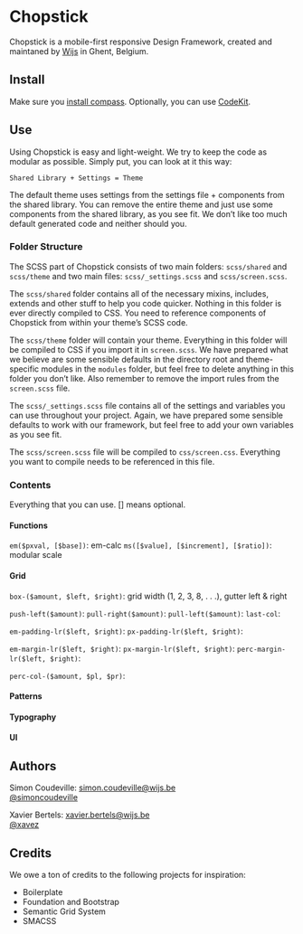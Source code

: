 Chopstick
=========

Chopstick is a mobile-first responsive Design Framework, created and maintaned by [Wijs](http://wijs.be) in Ghent, Belgium.

## Install

Make sure you [install compass](http://compass-style.org/install). Optionally, you can use [CodeKit](http://incident57.com/codekit/).

## Use

Using Chopstick is easy and light-weight. We try to keep the code as modular as possible. Simply put, you can look at it this way:

    Shared Library + Settings = Theme

The default theme uses settings from the settings file + components from the shared library. You can remove the entire theme and just use some components from the shared library, as you see fit. We don’t like too much default generated code and neither should you.

### Folder Structure

The SCSS part of Chopstick consists of two main folders: `scss/shared` and `scss/theme` and two main files: `scss/_settings.scss` and `scss/screen.scss`.

The `scss/shared` folder contains all of the necessary mixins, includes, extends and other stuff to help you code quicker. Nothing in this folder is ever directly compiled to CSS. You need to reference components of Chopstick from within your theme’s SCSS code. 

The `scss/theme` folder will contain your theme. Everything in this folder will be compiled to CSS if you import it in `screen.scss`. We have prepared what we believe are some sensible defaults in the directory root and theme-specific modules in the `modules` folder, but feel free to delete anything in this folder you don’t like. Also remember to remove the import rules from the `screen.scss` file.

The `scss/_settings.scss` file contains all of the settings and variables you can use throughout your project. Again, we have prepared some sensible defaults to work with our framework, but feel free to add your own variables as you see fit.

The `scss/screen.scss` file will be compiled to `css/screen.css`. Everything you want to compile needs to be referenced in this file.

### Contents

Everything that you can use. [] means optional.

#### Functions

`em($pxval, [$base])`: em-calc
`ms([$value], [$increment], [$ratio])`: modular scale

#### Grid

`box-($amount, $left, $right)`: grid width (1, 2, 3, 8, . . .), gutter left & right

`push-left($amount)`:
`pull-right($amount)`:
`pull-left($amount)`:
`last-col`:

`em-padding-lr($left, $right)`:
`px-padding-lr($left, $right)`:

`em-margin-lr($left, $right)`:
`px-margin-lr($left, $right)`:
`perc-margin-lr($left, $right)`:

`perc-col-($amount, $pl, $pr)`:

#### Patterns



#### Typography



#### UI



## Authors

Simon Coudeville: <simon.coudeville@wijs.be>  
[@simoncoudeville](http://twitter.com/simoncoudeville)

Xavier Bertels: <xavier.bertels@wijs.be>  
[@xavez](http://twitter.com/xavez)

## Credits

We owe a ton of credits to the following projects for inspiration:

* Boilerplate
* Foundation and Bootstrap
* Semantic Grid System
* SMACSS
